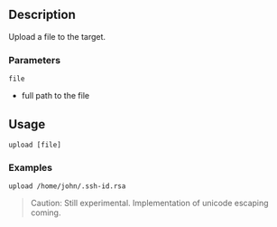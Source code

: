 ## Description
Upload a file to the target.

### Parameters
`file`
 * full path to the file

## Usage

```
upload [file]
```

### Examples

```
upload /home/john/.ssh-id.rsa
```

> Caution: Still experimental. Implementation of unicode escaping coming.
